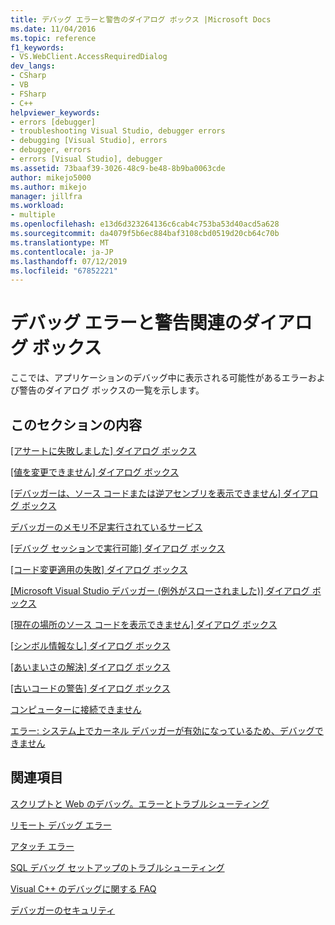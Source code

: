 ```yaml
---
title: デバッグ エラーと警告のダイアログ ボックス |Microsoft Docs
ms.date: 11/04/2016
ms.topic: reference
f1_keywords:
- VS.WebClient.AccessRequiredDialog
dev_langs:
- CSharp
- VB
- FSharp
- C++
helpviewer_keywords:
- errors [debugger]
- troubleshooting Visual Studio, debugger errors
- debugging [Visual Studio], errors
- debugger, errors
- errors [Visual Studio], debugger
ms.assetid: 73baaf39-3026-48c9-be48-8b9ba0063cde
author: mikejo5000
ms.author: mikejo
manager: jillfra
ms.workload:
- multiple
ms.openlocfilehash: e13d6d323264136c6cab4c753ba53d40acd5a628
ms.sourcegitcommit: da4079f5b6ec884baf3108cbd0519d20cb64c70b
ms.translationtype: MT
ms.contentlocale: ja-JP
ms.lasthandoff: 07/12/2019
ms.locfileid: "67852221"
---
```

# <a name="debugging-errors-and-warning-dialog-boxes"></a>デバッグ エラーと警告関連のダイアログ ボックス
ここでは、アプリケーションのデバッグ中に表示される可能性があるエラーおよび警告のダイアログ ボックスの一覧を示します。

## <a name="in-this-section"></a>このセクションの内容
 [[アサートに失敗しました] ダイアログ ボックス](../debugger/assertion-failed-dialog-box.md)

 [[値を変更できません] ダイアログ ボックス](../debugger/cannot-change-value-dialog-box.md)

 [[デバッガーは、ソース コードまたは逆アセンブリを表示できません] ダイアログ ボックス](../debugger/debugger-cannot-display-source-code-or-disassembly.md)
 
 [デバッガーのメモリ不足実行されているサービス](../debugger/error-debugger-services-no-memory.md)

 [[デバッグ セッションで実行可能] ダイアログ ボックス](../debugger/executable-for-debugging-session-dialog-box.md)

 [[コード変更適用の失敗] ダイアログ ボックス](../debugger/edit-and-continue-dialog-box-cpp.md)

 [[Microsoft Visual Studio デバッガー (例外がスローされました)] ダイアログ ボックス](../debugger/microsoft-visual-studio-debugger-exception-thrown-dialog-box.md)

 [[現在の場所のソース コードを表示できません] ダイアログ ボックス](../debugger/no-source-available.md)

 [[シンボル情報なし] ダイアログ ボックス](https://msdn.microsoft.com/library/18de4888-9cca-4059-a165-48b135fee4c9)

 [[あいまいさの解決] ダイアログ ボックス](../debugger/resolve-ambiguity-dialog-box.md)

 [[古いコードの警告] ダイアログ ボックス](../debugger/stale-code-warning-dialog-box.md)

 [コンピューターに接続できません](../debugger/error-unable-to-connect-to-the-machine-name-the-machine-cannot-be-found-on-the-network.md)

 [エラー: システム上でカーネル デバッガーが有効になっているため、デバッグできません](../debugger/error-debugging-isn-t-possible-because-a-kernel-debugger-is-enabled-on-the-system.md)

## <a name="related-sections"></a>関連項目
 [スクリプトと Web のデバッグ。エラーとトラブルシューティング](../debugger/debugging-web-applications-errors-and-troubleshooting.md)

 [リモート デバッグ エラー](../debugger/remote-debugging-errors-and-troubleshooting.md)

 [アタッチ エラー](https://docs.microsoft.com/previous-versions/visualstudio/visual-studio-2010/8dbb3we5(v=vs.100))

 [SQL デバッグ セットアップのトラブルシューティング](https://docs.microsoft.com/previous-versions/visualstudio/visual-studio-2010/s7ahaxtd(v=vs.100))

 [Visual C++ のデバッグに関する FAQ](../debugger/debugging-native-code-faqs.md)

 [デバッガーのセキュリティ](../debugger/debugger-security.md)